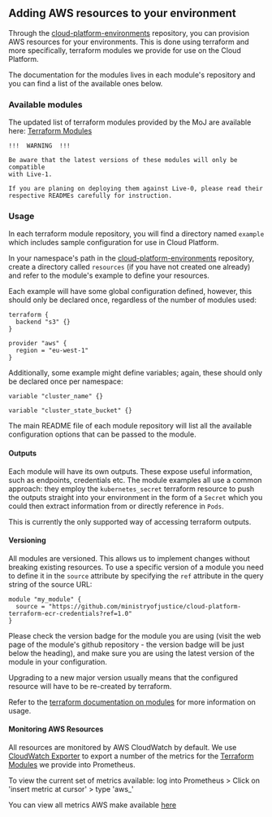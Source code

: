 ## Adding AWS resources to your environment

Through the [cloud-platform-environments][env-repo] repository, you can provision AWS resources for your environments. This is done using terraform and more specifically, terraform modules we provide for use on the Cloud Platform.

The documentation for the modules lives in each module's repository and you can find a list of the available ones below.

### Available modules

The updated list of terraform modules provided by the MoJ are available here: [Terraform Modules][tf-modules-list]

```
!!!  WARNING  !!!

Be aware that the latest versions of these modules will only be compatible
with Live-1.

If you are planing on deploying them against Live-0, please read their
respective READMEs carefully for instruction.

```

### Usage

In each terraform module repository, you will find a directory named `example` which includes sample configuration for use in Cloud Platform.

In your namespace's path in the [cloud-platform-environments][env-repo] repository, create a directory called `resources` (if you have not created one already) and refer to the module's example to define your resources.

Each example will have some global configuration defined, however, this should only be declared once, regardless of the number of modules used:

```
terraform {
  backend "s3" {}
}

provider "aws" {
  region = "eu-west-1"
}
```

Additionally, some example might define variables; again, these should only be declared once per namespace:

```
variable "cluster_name" {}

variable "cluster_state_bucket" {}
```

The main README file of each module repository will list all the available configuration options that can be passed to the module.

#### Outputs
Each module will have its own outputs. These expose useful information, such as endpoints, credentials etc. The module examples all use a common approach: they employ the `kubernetes_secret` terraform resource to push the outputs straight into your environment in the form of a `Secret` which you could then extract information from or directly reference in `Pods`.

This is currently the only supported way of accessing terraform outputs.

#### Versioning

All modules are versioned. This allows us to implement changes without breaking existing resources. To use a specific version of a module you need to define it in the `source` attribute by specifying the `ref` attribute in the query string of the source URL:

```
module "my_module" {
  source = "https://github.com/ministryofjustice/cloud-platform-terraform-ecr-credentials?ref=1.0"
}
```

Please check the version badge for the module you are using (visit the web page of the module's github repository - the version badge will be just below the heading), and make sure you are using the latest version of the module in your configuration.

Upgrading to a new major version usually means that the configured resource will have to be re-created by terraform.

Refer to the [terraform documentation on modules][tf-modules-docs] for more information on usage.

#### Monitoring AWS Resources

All resources are monitored by AWS CloudWatch by default. We use [CloudWatch Exporter](https://github.com/prometheus/cloudwatch_exporter) to export a number of the metrics for the [Terraform Modules][tf-modules-list] we provide into Prometheus.

To view the current set of metrics available: log into Prometheus  > Click on 'insert metric at cursor' > type 'aws_'

You can view all metrics AWS make available [here](https://docs.aws.amazon.com/AmazonCloudWatch/latest/monitoring/aws-services-cloudwatch-metrics.html)



[env-repo]: https://github.com/ministryofjustice/cloud-platform-environments/
[tf-modules-list]: https://github.com/ministryofjustice/cloud-platform#terraform-modules
[tf-modules-docs]: http://terraform.io/docs/modules
